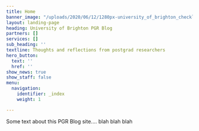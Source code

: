 ```yaml
---
title: Home
banner_image: "/uploads/2020/06/12/1280px-university_of_brighton_checkland_building2.JPG"
layout: landing-page
heading: University of Brighton PGR Blog
partners: []
services: []
sub_heading: ''
textline: Thoughts and reflections from postgrad researchers
hero_button:
  text: ''
  href: ''
show_news: true
show_staff: false
menu:
  navigation:
    identifier: _index
    weight: 1

---
```

Some text about this PGR Blog site.... blah blah blah
